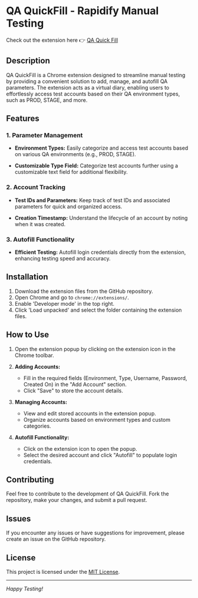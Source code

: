 # QA QuickFill - Rapidify Manual Testing

Check out the extension here 👉 [QA Quick Fill](https://chromewebstore.google.com/detail/qa-quickfill/loaffnojpnmaceobeiibbffmdopejbpl)

## Description

QA QuickFill is a Chrome extension designed to streamline manual testing by providing a convenient solution to add, manage, and autofill QA parameters. The extension acts as a virtual diary, enabling users to effortlessly access test accounts based on their QA environment types, such as PROD, STAGE, and more.

## Features

### 1. Parameter Management

- **Environment Types:** Easily categorize and access test accounts based on various QA environments (e.g., PROD, STAGE).

- **Customizable Type Field:** Categorize test accounts further using a customizable text field for additional flexibility.

### 2. Account Tracking

- **Test IDs and Parameters:** Keep track of test IDs and associated parameters for quick and organized access.

- **Creation Timestamp:** Understand the lifecycle of an account by noting when it was created.

### 3. Autofill Functionality

- **Efficient Testing:** Autofill login credentials directly from the extension, enhancing testing speed and accuracy.

## Installation

1. Download the extension files from the GitHub repository.
2. Open Chrome and go to `chrome://extensions/`.
3. Enable 'Developer mode' in the top right.
4. Click 'Load unpacked' and select the folder containing the extension files.

## How to Use

1. Open the extension popup by clicking on the extension icon in the Chrome toolbar.

2. **Adding Accounts:**

   - Fill in the required fields (Environment, Type, Username, Password, Created On) in the "Add Account" section.
   - Click "Save" to store the account details.

3. **Managing Accounts:**

   - View and edit stored accounts in the extension popup.
   - Organize accounts based on environment types and custom categories.

4. **Autofill Functionality:**
   - Click on the extension icon to open the popup.
   - Select the desired account and click "Autofill" to populate login credentials.

## Contributing

Feel free to contribute to the development of QA QuickFill. Fork the repository, make your changes, and submit a pull request.

## Issues

If you encounter any issues or have suggestions for improvement, please create an issue on the GitHub repository.

## License

This project is licensed under the [MIT License](LICENSE).

---

_Happy Testing!_
